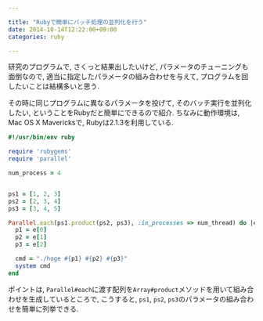 ```yaml
---

title: "Rubyで簡単にバッチ処理の並列化を行う"
date: 2014-10-14T12:22:00+09:00
categories: ruby

---
```


研究のプログラムで, さくっと結果出したいけど, パラメータのチューニングも面倒なので,
適当に指定したパラメータの組み合わせを与えて, プログラムを回したいことは結構多いと思う.

その時に同じプログラムに異なるパラメータを投げて, そのバッチ実行を並列化したい, ということをRubyだと簡単にできるので紹介.
ちなみに動作環境は, Mac OS X Mavericksで, Rubyは2.1.3を利用している.


```ruby
#!/usr/bin/env ruby

require 'rubygems'
require 'parallel'

num_process = 4


ps1 = [1, 2, 3]
ps2 = [2, 3, 4]
ps3 = [3, 4, 5]

Parallel.each(ps1.product(ps2, ps3), :in_processes => num_thread) do |e|
  p1 = e[0]
  p2 = e[1]
  p3 = e[2]

  cmd = "./hoge #{p1} #{p2} #{p3}"
  system cmd
end
```

ポイントは, `Parallel#each`に渡す配列を`Array#product`メソッドを用いて組み合わせを生成しているところで, こうすると, `ps1`, `ps2`, `ps3`のパラメータの組み合わせを簡単に列挙できる.
